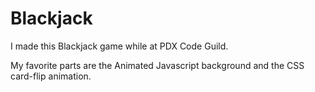 # Blackjack #

I made this Blackjack game while at PDX Code Guild.

My favorite parts are the Animated Javascript background 
and the CSS card-flip animation.

